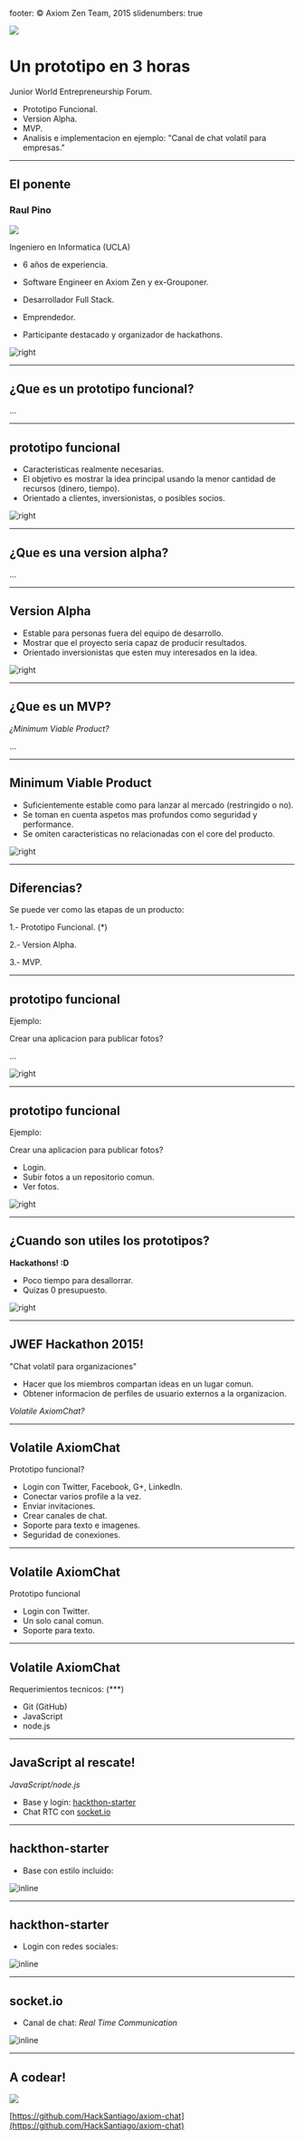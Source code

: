 footer: © Axiom Zen Team, 2015
slidenumbers: true

![](ironman.jpg)

# Un prototipo en 3 horas
Junior World Entrepreneurship Forum.

* Prototipo Funcional.
* Version Alpha.
* MVP.
* Analisis e implementacion en ejemplo:
	"Canal de chat volatil para empresas."

---

## El ponente

### Raul Pino

![](thebear.png)

Ingeniero en Informatica (UCLA)

* 6 años de experiencia.
* Software Engineer en Axiom Zen y ex-Grouponer.

* Desarrollador Full Stack.
* Emprendedor.
* Participante destacado y organizador de hackathons.

![right](exp.png)

---

## ¿Que es un __prototipo funcional__?

...

---

## __prototipo funcional__

* Caracteristicas realmente necesarias.
* El objetivo es mostrar la idea principal usando la menor cantidad de recursos (dinero, tiempo).
* Orientado a clientes, inversionistas, o posibles socios.

![right](prototipo.png)

---

## ¿Que es una __version alpha__?

...

---

## Version Alpha

* Estable para personas fuera del equipo de desarrollo.
* Mostrar que el proyecto seria capaz de producir resultados.
* Orientado inversionistas que esten muy interesados en la idea.

![right](alpha.jpg)

---

## ¿Que es un __MVP__?

_¿Minimum Viable Product?_

...

---

## Minimum Viable Product

* Suficientemente estable como para lanzar al mercado (restringido o no).
* Se toman en cuenta aspetos mas profundos como seguridad y performance.
* Se omiten caracteristicas no relacionadas con el core del producto.

![right](mvp.jpg)

---

## Diferencias?

Se puede ver como las etapas de un producto:

1.- Prototipo Funcional. (*)

2.- Version Alpha.

3.- MVP.

---

## __prototipo funcional__

Ejemplo:

Crear una aplicacion para publicar fotos?

...

![right](instagram.jpg)

---

## __prototipo funcional__

Ejemplo:

Crear una aplicacion para publicar fotos?

* Login.
* Subir fotos a un repositorio comun.
* Ver fotos.

![right](instagram.jpg)

---

## ¿Cuando son utiles los prototipos?

__Hackathons! :D__

* Poco tiempo para desallorrar.
* Quizas 0 presupuesto.

![right](hackathon.jpg)

---

## JWEF Hackathon 2015!

"Chat volatil para organizaciones"

* Hacer que los miembros compartan ideas en un lugar comun.
* Obtener informacion de perfiles de usuario externos a la organizacion.

_Volatile AxiomChat?_

---

## Volatile AxiomChat

Prototipo funcional?

* Login con Twitter, Facebook, G+, LinkedIn.
* Conectar varios profile a la vez.
* Enviar invitaciones.
* Crear canales de chat.
* Soporte para texto e imagenes.
* Seguridad de conexiones.

---

## Volatile AxiomChat

Prototipo funcional

* Login con Twitter.
* Un solo canal comun.
* Soporte para texto.

---

## Volatile AxiomChat

Requerimientos tecnicos: (***)

* Git (GitHub)
* JavaScript
* node.js

___

## JavaScript al rescate!

_JavaScript/node.js_

* Base y login: [hackthon-starter](https://github.com/sahat/hackathon-starter)
* Chat RTC con [socket.io](http://socket.io)

---

## hackthon-starter

* Base con estilo incluido:

![inline](hackathon-starter1.png)

---

## hackthon-starter

* Login con redes sociales:

![inline](hackathon-starter2.png)

---

## socket.io

* Canal de chat:
_Real Time Communication_

![inline](socket.png)

---

## A codear!

![](go.gif)

[https://github.com/HackSantiago/axiom-chat](https://github.com/HackSantiago/axiom-chat)

